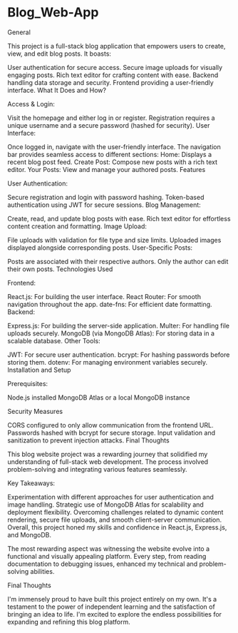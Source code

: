 # Blog_Web-App

General

This project is a full-stack blog application that empowers users to create, view, and edit blog posts.  It boasts:

User authentication for secure access.
Secure image uploads for visually engaging posts.
Rich text editor for crafting content with ease.
Backend handling data storage and security.
Frontend providing a user-friendly interface.
What It Does and How?

Access & Login:

Visit the homepage and either log in or register.
Registration requires a unique username and a secure password (hashed for security).
User Interface:

Once logged in, navigate with the user-friendly interface.
The navigation bar provides seamless access to different sections:
Home: Displays a recent blog post feed.
Create Post: Compose new posts with a rich text editor.
Your Posts: View and manage your authored posts.
Features

User Authentication:

Secure registration and login with password hashing.
Token-based authentication using JWT for secure sessions.
Blog Management:

Create, read, and update blog posts with ease.
Rich text editor for effortless content creation and formatting.
Image Upload:

File uploads with validation for file type and size limits.
Uploaded images displayed alongside corresponding posts.
User-Specific Posts:

Posts are associated with their respective authors.
Only the author can edit their own posts.
Technologies Used

Frontend:

React.js: For building the user interface.
React Router: For smooth navigation throughout the app.
date-fns: For efficient date formatting.
Backend:

Express.js: For building the server-side application.
Multer: For handling file uploads securely.
MongoDB (via MongoDB Atlas): For storing data in a scalable database.
Other Tools:

JWT: For secure user authentication.
bcrypt: For hashing passwords before storing them.
dotenv: For managing environment variables securely.
Installation and Setup

Prerequisites:

Node.js installed
MongoDB Atlas or a local MongoDB instance

Security Measures

CORS configured to only allow communication from the frontend URL.
Passwords hashed with bcrypt for secure storage.
Input validation and sanitization to prevent injection attacks.
Final Thoughts

This blog website project was a rewarding journey that solidified my understanding of full-stack web development. The process involved problem-solving and integrating various features seamlessly.

Key Takeaways:

Experimentation with different approaches for user authentication and image handling.
Strategic use of MongoDB Atlas for scalability and deployment flexibility.
Overcoming challenges related to dynamic content rendering, secure file uploads, and smooth client-server communication.
Overall, this project honed my skills and confidence in React.js, Express.js, and MongoDB.

The most rewarding aspect was witnessing the website evolve into a functional and visually appealing platform. Every step, from reading documentation to debugging issues, enhanced my technical and problem-solving abilities.

Final Thoughts

I'm immensely proud to have built this project entirely on my own. It's a testament to the power of independent learning and the satisfaction of bringing an idea to life. I'm excited to explore the endless possibilities for expanding and refining this blog platform.
